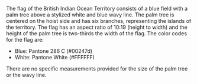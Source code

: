The flag of the British Indian Ocean Territory consists of a blue field with a palm tree above a stylized white and blue wavy line. The palm tree is centered on the hoist side and has six branches, representing the islands of the territory. The flag has an aspect ratio of 10:19 (height to width) and the height of the palm tree is two-thirds the width of the flag. The color codes for the flag are:

- Blue: Pantone 286 C (#00247d)
- White: Pantone White (#FFFFFF)

There are no specific measurements provided for the size of the palm tree or the wavy line.